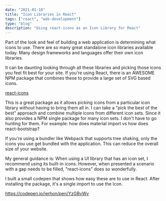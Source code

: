 ```yaml
---
date: "2021-01-18"
title: "Icon Libraries in React"
tags: ["react", "web-development"]
type: "blog"
description: "Using react-icons as an Icon Library for React"
---
```


Part of the look and feel of building a web application is determining what icons to use.
There are so many great standalone icon libraries available today.
Many design frameworks and languages offer their own icon libraries.

It can be daunting looking through all these libraries and picking those icons you feel fit best for your site.
If you're using React, there is an AWESOME NPM package that combines these to provide a large set of SVG based icons.

[react-icons](https://react-icons.github.io/react-icons)

This is a great package as it allows picking icons from a particular icon library without having to bring them all in.
I can take a "pick the best of the best" approach and combine multiple icons from different icon sets.
Since it also provides a NPM single package for many icon sets.
I don't have to go hunting for them. For example: how does material import vs how does react-bootstrap? 

If you're using a bundler like Webpack that supports tree shaking, only the icons you use get bundled with the application.
This can reduce the overall size of your website.

My general guidance is: 
When using a UI library that has an icon set, I recommend using its built-in icons.
However, when presented a scenario with a gap needs to be filled, "react-icons" does so wonderfully.

I built a small codepen that shows how easy these are to use in React.
After installing the package, it's a single import to use the Icon.

https://codepen.io/jerhon/pen/YzGBvWv
